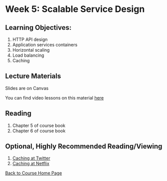 # Week 5: Scalable Service Design

## Learning Objectives:

1. HTTP API design
2. Application services containers
3. Horizontal scaling
4. Load balancing
5. Caching

## Lecture Materials

Slides are on Canvas

You can find video lessons on this material [here](https://sites.google.com/view/scalability/lessons)

## Reading

1. Chapter 5 of course book 
2. Chapter 6 of course book

## Optional, Highly Recommended Reading/Viewing

1. [Caching at Twitter](https://www.youtube.com/watch?v=QznaOSk20nU)
2. [Caching at Netflix](https://www.youtube.com/watch?v=Rzdxgx3RC0Q)

[Back to Course Home Page](https://gortonator.github.io/bsds-6650/)
